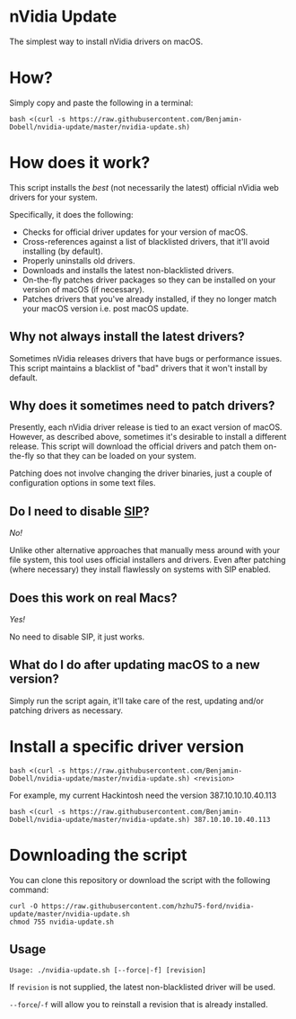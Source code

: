 # nVidia Update

The simplest way to install nVidia drivers on macOS.

# How?

Simply copy and paste the following in a terminal:

```
bash <(curl -s https://raw.githubusercontent.com/Benjamin-Dobell/nvidia-update/master/nvidia-update.sh)
```

# How does it work?

This script installs the _best_ (not necessarily the latest) official nVidia web drivers for your system.

Specifically, it does the following:

 * Checks for official driver updates for your version of macOS.
 * Cross-references against a list of blacklisted drivers, that it'll avoid installing (by default).
 * Properly uninstalls old drivers.
 * Downloads and installs the latest non-blacklisted drivers.
 * On-the-fly patches driver packages so they can be installed on your version of macOS (if necessary).
 * Patches drivers that you've already installed, if they no longer match your macOS version i.e. post macOS update.

## Why not always install the latest drivers?

Sometimes nVidia releases drivers that have bugs or performance issues. This script maintains a blacklist of "bad" drivers that it won't install by default.

## Why does it sometimes need to patch drivers?

Presently, each nVidia driver release is tied to an exact version of macOS. However, as described above, sometimes it's desirable to install a different release. This script will download the official drivers and patch them on-the-fly so that they can be loaded on your system.

Patching does not involve changing the driver binaries, just a couple of configuration options in some text files.

## Do I need to disable [SIP](https://support.apple.com/en-au/HT204899)?

_No!_

Unlike other alternative approaches that manually mess around with your file system, this tool uses official installers and drivers. Even after patching (where necessary) they install flawlessly on systems with SIP enabled.

## Does this work on real Macs?

_Yes!_

No need to disable SIP, it just works.

## What do I do after updating macOS to a new version?

Simply run the script again, it'll take care of the rest, updating and/or patching drivers as necessary.

# Install a specific driver version

```
bash <(curl -s https://raw.githubusercontent.com/Benjamin-Dobell/nvidia-update/master/nvidia-update.sh) <revision>
```
For example, my current Hackintosh need the version 387.10.10.10.40.113

```
bash <(curl -s https://raw.githubusercontent.com/Benjamin-Dobell/nvidia-update/master/nvidia-update.sh) 387.10.10.10.40.113
```

# Downloading the script

You can clone this repository or download the script with the following command:

```
curl -O https://raw.githubusercontent.com/hzhu75-ford/nvidia-update/master/nvidia-update.sh
chmod 755 nvidia-update.sh
```

## Usage

```
Usage: ./nvidia-update.sh [--force|-f] [revision]
```

If `revision` is not supplied, the latest non-blacklisted driver will be used.

`--force`/`-f` will allow you to reinstall a revision that is already installed.

